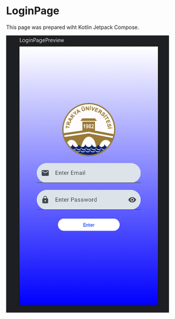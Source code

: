 # LoginPage
This page was prepared wiht Kotlin Jetpack Compose.

![LoginPagePreview](LoginPagePreview.png)